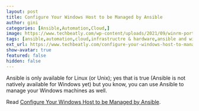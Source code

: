 ```yaml
---
layout: post
title: Configure Your Windows Host to be Managed by Ansible
author: gini
categories: [Ansible,Automation,Cloud,]
image: https://www.techbeatly.com/wp-content/uploads/2021/09/winrm-ports-windows-firewall-2-1024x683.png
tags: [ansible,automation,cloud,infrastructre & hardware,ansible and windows,ansible automation,ansible windows automation,ansible windows configuration,ansible windows guide,ansible windows setup,automate windows using ansible,configure windows to access by ansible,how to manage windows from ansible,manage windows using ansible,windows and ansible,]
ext_url: https://www.techbeatly.com/configure-your-windows-host-to-manage-by-ansible/
show-avatar: true
featured: false
hidden: false
---
```


Ansible is only available for Linux (or Unix); yes that is true (Ansible is not natively available for Windows yet) but you know, you can use Ansible to manage your Windows machines as well.

Read [Configure Your Windows Host to be Managed by Ansible](https://www.techbeatly.com/configure-your-windows-host-to-manage-by-ansible/).